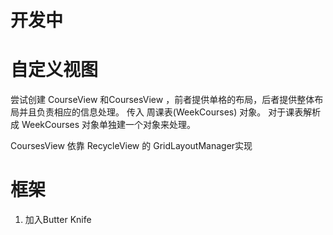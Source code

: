 # 开发中

# 自定义视图
尝试创建 CourseView 和CoursesView ，前者提供单格的布局，后者提供整体布局并且负责相应的信息处理。
传入 周课表(WeekCourses) 对象。
对于课表解析成 WeekCourses 对象单独建一个对象来处理。

CoursesView 依靠 RecycleView 的 GridLayoutManager实现




# 框架
1. 加入Butter Knife